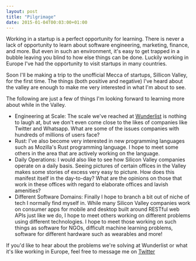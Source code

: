 ```yaml
---
layout: post
title: "Pilgrimage"
date: 2015-01-04T00:03:00+01:00
---
```


Working in a startup is a perfect opportunity for learning. There is never a lack of opportunity to learn about software engineering, marketing, finance, and more.  But even in such an environment, it's easy to get trapped in a bubble leaving you blind to how else things can be done. Luckily working in Europe I've had the opportunity to visit startups in many countries.

Soon I'll be making a trip to the unofficial Mecca of startups, Sillicon Valley, for the first time. The things (both positive and negative) I've heard about the valley are enough to make me very interested in what I'm about to see.

The following are just a few of things I'm looking forward to learning more about while in the Valley.

* Engineering at Scale: The scale we've reached at [Wunderlist](https://www.wunderlist.com) is nothing to laugh at, but we don't even come close to the likes of companies like Twitter and Whatsapp.  What are some of the issues companies with hundreds of millions of users face?
* Rust: I've also become very interested in new programming languages such as Mozilla's Rust programming language. I hope to meet some others in the area that are actively working on the language.
* Daily Operations: I would also like to see how Silicon Valley companies operate on a daily basis. Seeing pictures of certain offices in the Valley makes some stories of excess very easy to picture. How does this manifest itself in the day-to-day? What are the opinions on those that work in these offices with regard to elaborate offices and lavish amenities?
* Different Software Domains: Finally I hope to branch a bit out of niche of tech I normally find myself in. While many Silicon Valley companies work on consumer apps for mobile and desktop built around RESTful web APIs just like we do, I hope to meet others working on different problems using different technologies.  I hope to meet those working on such things as software for NGOs, difficult machine learning problems, software for different hardware such as wearables and more!

If you'd like to hear about the problems we're solving at Wunderlist or what it's like working in Europe, feel free to message me on [Twitter](https://www.twitter.com/itchyankles)
